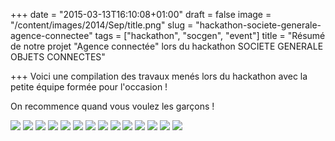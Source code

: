 +++
date = "2015-03-13T16:10:08+01:00"
draft = false
image = "/content/images/2014/Sep/title.png"
slug = "hackathon-societe-generale-agence-connectee"
tags = ["hackathon", "socgen", "event"]
title = "Résumé de notre projet \"Agence connectée\" lors du hackathon SOCIETE GENERALE OBJETS CONNECTES"

+++
Voici une compilation des travaux menés lors du hackathon avec la petite équipe formée pour l'occasion !

On recommence quand vous voulez les garçons !

![](/images/sgthon/A.jpg)
![](/images/sgthon/B.jpg)
![](/images/sgthon/C.jpg)
![](/images/sgthon/D.jpg)
![](/images/sgthon/E.jpg)
![](/images/sgthon/F.jpg)
![](/images/sgthon/G.jpg)
![](/images/sgthon/H.jpg)
![](/images/sgthon/I.jpg)
![](/images/sgthon/J.jpg)
![](/images/sgthon/K.jpg)
![](/images/sgthon/L.jpg)
![](/images/sgthon/M.jpg)
![](/images/sgthon/N.jpg)
